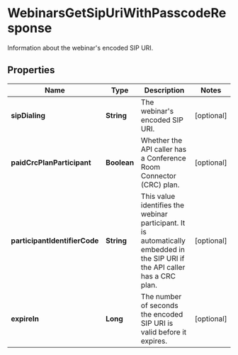 

# WebinarsGetSipUriWithPasscodeResponse

Information about the webinar's encoded SIP URI.

## Properties

| Name | Type | Description | Notes |
|------------ | ------------- | ------------- | -------------|
|**sipDialing** | **String** | The webinar&#39;s encoded SIP URI. |  [optional] |
|**paidCrcPlanParticipant** | **Boolean** | Whether the API caller has a Conference Room Connector (CRC) plan. |  [optional] |
|**participantIdentifierCode** | **String** | This value identifies the webinar participant. It is automatically embedded in the SIP URI if the API caller has a CRC plan. |  [optional] |
|**expireIn** | **Long** | The number of seconds the encoded SIP URI is valid before it expires. |  [optional] |



